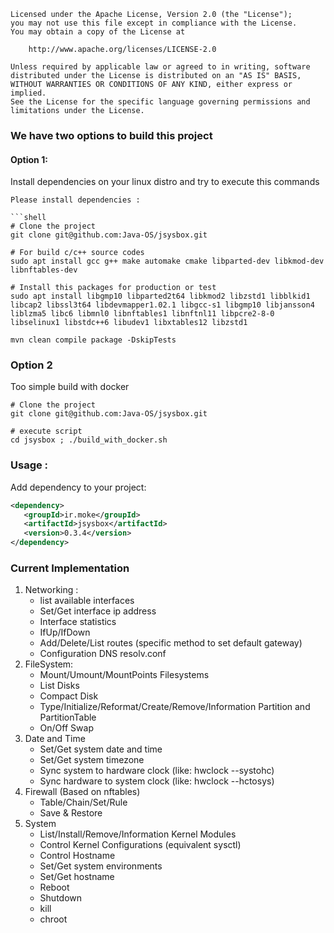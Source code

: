 ```
Licensed under the Apache License, Version 2.0 (the "License");
you may not use this file except in compliance with the License.
You may obtain a copy of the License at

    http://www.apache.org/licenses/LICENSE-2.0

Unless required by applicable law or agreed to in writing, software
distributed under the License is distributed on an "AS IS" BASIS,
WITHOUT WARRANTIES OR CONDITIONS OF ANY KIND, either express or implied.
See the License for the specific language governing permissions and
limitations under the License.
```

### We have two options to build this project    
#### Option 1:   
Install dependencies on your linux distro and try to execute this commands
```
Please install dependencies :

```shell
# Clone the project
git clone git@github.com:Java-OS/jsysbox.git 

# For build c/c++ source codes
sudo apt install gcc g++ make automake cmake libparted-dev libkmod-dev libnftables-dev

# Install this packages for production or test
sudo apt install libgmp10 libparted2t64 libkmod2 libzstd1 libblkid1 libcap2 libssl3t64 libdevmapper1.02.1 libgcc-s1 libgmp10 libjansson4 liblzma5 libc6 libmnl0 libnftables1 libnftnl11 libpcre2-8-0 libselinux1 libstdc++6 libudev1 libxtables12 libzstd1
  
mvn clean compile package -DskipTests
```

### Option 2    
Too simple build with docker    
```shell
# Clone the project
git clone git@github.com:Java-OS/jsysbox.git 

# execute script
cd jsysbox ; ./build_with_docker.sh
```

### Usage :     
Add dependency to your project:     
```xml
<dependency>
   <groupId>ir.moke</groupId>
   <artifactId>jsysbox</artifactId>
   <version>0.3.4</version>
</dependency>
```

### Current Implementation 
1. Networking :
      * list available interfaces
      * Set/Get interface ip address
      * Interface statistics
      * IfUp/IfDown
      * Add/Delete/List routes (specific method to set default gateway)
      * Configuration DNS resolv.conf 
2. FileSystem:
      * Mount/Umount/MountPoints Filesystems
      * List Disks
      * Compact Disk
      * Type/Initialize/Reformat/Create/Remove/Information Partition and PartitionTable
      * On/Off Swap
3. Date and Time
      * Set/Get system date and time
      * Set/Get system timezone
      * Sync system to hardware clock (like: hwclock --systohc)
      * Sync hardware to system clock (like: hwclock --hctosys)
4. Firewall (Based on nftables)
      * Table/Chain/Set/Rule
      * Save & Restore 
5. System
      * List/Install/Remove/Information Kernel Modules
      * Control Kernel Configurations (equivalent sysctl)
      * Control Hostname
      * Set/Get system environments
      * Set/Get hostname
      * Reboot
      * Shutdown
      * kill
      * chroot
